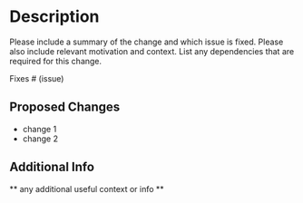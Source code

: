 # Description

Please include a summary of the change and which issue is fixed. Please also include relevant motivation and context. List any dependencies that are required for this change.

Fixes # (issue)

## Proposed Changes

- change 1
- change 2

## Additional Info

** any additional useful context or info **
